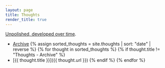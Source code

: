 ```yaml
---
layout: page
title: Thoughts
render_title: true
---
```


[Unpolished, developed over time](/high-cadence-versus-well-formed).

- [Archive](/thoughts/all)
{% assign sorted_thoughts = site.thoughts | sort: "date" | reverse %}
{% for thought in sorted_thoughts %}
{% if thought.title != "Thoughts - Archive" %}
- [{{ thought.title }}]({{ thought.url }})
{% endif %}
{% endfor %}
